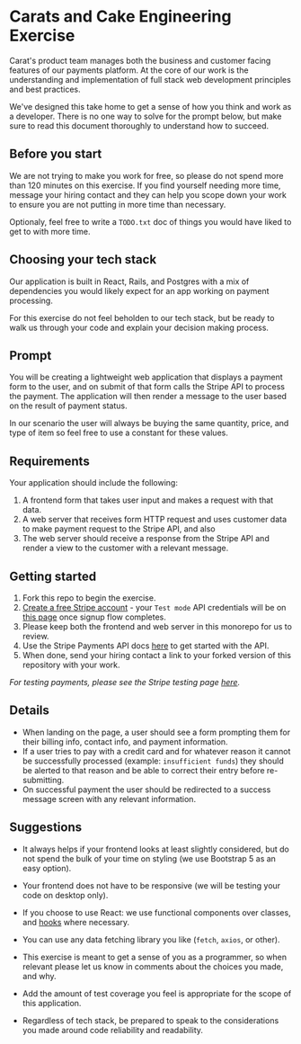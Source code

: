 # Carats and Cake Engineering Exercise

Carat's product team manages both the business and customer facing features of our payments platform. At the core of our work is the understanding and implementation of full stack web development principles and best practices. 

We've designed this take home to get a sense of how you think and work as a developer. There is no one way to solve for the prompt below, but make sure to read this document thoroughly to understand how to succeed.

## Before you start

We are not trying to make you work for free, so please do not spend more than 120 minutes on this exercise. If you find yourself needing more time, message your hiring contact and they can help you scope down your work to ensure you are not putting in more time than necessary.

Optionaly, feel free to write a `TODO.txt` doc of things you would have liked to get to with more time.

## Choosing your tech stack

Our application is built in React, Rails, and Postgres with a mix of dependencies you would likely expect for an app working on payment processing. 

For this exercise do not feel beholden to our tech stack, but be ready to walk us through your code and explain your decision making process. 

## Prompt

You will be creating a lightweight web application that displays a payment form to the user, and on submit of that form calls the Stripe API to process the payment. The application will then render a message to the user based on the result of payment status. 

In our scenario the user will always be buying the same quantity, price, and type of item so feel free to use a constant for these values.

## Requirements

Your application should include the following: 
1. A frontend form that takes user input and makes a request with that data.
2. A web server that receives form HTTP request and uses customer data to make payment request to the Stripe API, and also 
3. The web server should receive a response from the Stripe API and render a view to the customer with a relevant message.


## Getting started
1. Fork this repo to begin the exercise.
2. [Create a free Stripe account](https://dashboard.stripe.com/register) - your `Test mode` API credentials will be on [this page](https://dashboard.stripe.com/test/dashboard) once signup flow completes.
3. Please keep both the frontend and web server in this monorepo for us to review.
4. Use the Stripe Payments API docs [here](https://stripe.com/docs/payments) to get started with the API.
5. When done, send your hiring contact a link to your forked version of this repository with your work.

*For testing payments, please see the Stripe testing page [here](https://stripe.com/docs/testing).*

## Details
- When landing on the page, a user should see a form prompting them for their billing info, contact info, and payment information. 
- If a user tries to pay with a credit card and for whatever reason it cannot be successfully processed (example: `insufficient funds`) they should be alerted to that reason and be able to correct their entry before re-submitting.
- On successful payment the user should be redirected to a success message screen with any relevant information. 

## Suggestions

- It always helps if your frontend looks at least slightly considered, but do not spend the bulk of your time on styling (we use Bootstrap 5 as an easy option).

- Your frontend does not have to be responsive (we will be testing your code on desktop only).

- If you choose to use React: we use functional components over classes, and [hooks](https://reactjs.org/docs/hooks-intro.html) where necessary.

- You can use any data fetching library you like (`fetch`, `axios`, or other). 

- This exercise is meant to get a sense of you as a programmer, so when relevant please let us know in comments about the choices you made, and why.

- Add the amount of test coverage you feel is appropriate for the scope of this application.

- Regardless of tech stack, be prepared to speak to the considerations you made around code reliability and readability. 
